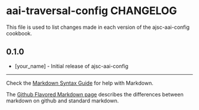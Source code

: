 aai-traversal-config CHANGELOG
=========================

This file is used to list changes made in each version of the ajsc-aai-config cookbook.

0.1.0
-----
- [your_name] - Initial release of ajsc-aai-config

- - -
Check the [Markdown Syntax Guide](http://daringfireball.net/projects/markdown/syntax) for help with Markdown.

The [Github Flavored Markdown page](http://github.github.com/github-flavored-markdown/) describes the differences between markdown on github and standard markdown.
